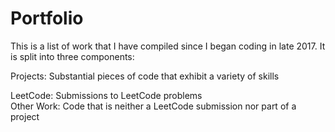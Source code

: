 # Portfolio

This is a list of work that I have compiled since I began coding in late 2017. It is split into three components:

Projects: Substantial pieces of code that exhibit a variety of skills
<div style="page-break-after: always;"></div>
LeetCode: Submissions to LeetCode problems
<div style="page-break-after: always;"></div>
Other Work: Code that is neither a LeetCode submission nor part of a project
<div style="page-break-after: always;"></div>

